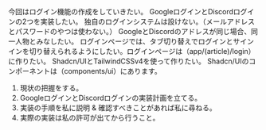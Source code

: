 今回はログイン機能の作成をしていきたい。
GoogleログインとDiscordログインの2つを実装したい。
独自のログインシステムは設けない。（メールアドレスとパスワードのやつは使わない。）
GoogleとDiscordのアドレスが同じ場合、同一人物とみなしたい。
ログインページでは、タブ切り替えでログインとサインインを切り替えられるようにしたい。ログインページは（app/(article)/login）に作りたい。
Shadcn/UIとTailwindCSSv4を使って作りたい。
Shadcn/UIのコンポーネントは（components/ui）にあります。

1. 現状の把握をする。
2. GoogleログインとDiscordログインの実装計画を立てる。
3. 実装の手順を私に説明 & 確認すべきことがあれば私に尋ねる。
4. 実際の実装は私の許可が出てから行うこと。